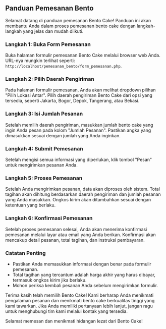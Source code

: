 ## Panduan Pemesanan Bento

Selamat datang di panduan pemesanan Bento Cake! Panduan ini akan membantu Anda dalam proses pemesanan bento cake dengan langkah-langkah yang jelas dan mudah diikuti.

### Langkah 1: Buka Form Pemesanan

Buka halaman formulir pemesanan Bento Cake melalui browser web Anda. URL-nya mungkin terlihat seperti: `http://localhost/pemesanan_bento/form_pemesanan.php`.

### Langkah 2: Pilih Daerah Pengiriman

Pada halaman formulir pemesanan, Anda akan melihat dropdown pilihan "Pilih Lokasi Antar". Pilih daerah pengiriman Bento Cake dari opsi yang tersedia, seperti Jakarta, Bogor, Depok, Tangerang, atau Bekasi.

### Langkah 3: Isi Jumlah Pesanan

Setelah memilih daerah pengiriman, masukkan jumlah bento cake yang ingin Anda pesan pada kolom "Jumlah Pesanan". Pastikan angka yang dimasukkan sesuai dengan jumlah yang Anda inginkan.

### Langkah 4: Submit Pemesanan

Setelah mengisi semua informasi yang diperlukan, klik tombol "Pesan" untuk mengirimkan pesanan Anda.

### Langkah 5: Proses Pemesanan

Setelah Anda mengirimkan pesanan, data akan diproses oleh sistem. Total tagihan akan dihitung berdasarkan daerah pengiriman dan jumlah pesanan yang Anda masukkan. Ongkos kirim akan ditambahkan sesuai dengan ketentuan yang berlaku.

### Langkah 6: Konfirmasi Pemesanan

Setelah proses pemesanan selesai, Anda akan menerima konfirmasi pemesanan melalui layar atau email yang Anda berikan. Konfirmasi akan mencakup detail pesanan, total tagihan, dan instruksi pembayaran.

### Catatan Penting

- Pastikan Anda memasukkan informasi dengan benar pada formulir pemesanan.
- Total tagihan yang tercantum adalah harga akhir yang harus dibayar, termasuk ongkos kirim jika berlaku.
- Mohon periksa kembali pesanan Anda sebelum mengirimkan formulir.

Terima kasih telah memilih Bento Cake! Kami berharap Anda menikmati pengalaman pesanan dan menikmati bento cake berkualitas tinggi yang kami tawarkan. Jika Anda memiliki pertanyaan lebih lanjut, jangan ragu untuk menghubungi tim kami melalui kontak yang tersedia.

Selamat memesan dan menikmati hidangan lezat dari Bento Cake!